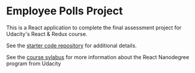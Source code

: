 # Employee Polls Project

This is a React application to complete the final assessment project for Udacity's React & Redux course.

See the [starter code repository](https://github.com/udacity/nd0191-c2-React-Redux-project-starter) for additional details.

See the [course sylabus](https://www.udacity.com/course/react-nanodegree--nd019) for more information about the React Nanodegree program from Udacity
